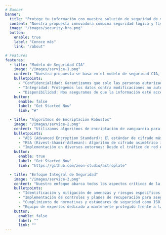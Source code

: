 ```yaml
---
# Banner
banner:
  title: "Protege tu información con nuestra solución de seguridad de vanguardia"
  content: "Nuestra propuesta innovadora combina seguridad lógica y física, aplicando el modelo CIA y potentes algoritmos de encriptación como AES y RSA."
  image: "/images/security-bro.png"
  button:
    enable: true
    label: "Conoce más"
    link: "/about"

# Features
features:
  - title: "Modelo de Seguridad CIA"
    image: "/images/service-1.png"
    content: "Nuestra propuesta se basa en el modelo de seguridad CIA, que abarca los principios fundamentales de la protección de la información:"
    bulletpoints:
      - "Confidencialidad: Garantizamos que solo las personas autorizadas tengan acceso a la información sensible."
      - "Integridad: Protegemos los datos contra modificaciones no autorizadas, asegurando su precisión y confiabilidad."
      - "Disponibilidad: Nos aseguramos de que la información esté accesible cuando sea necesario para las operaciones críticas del negocio."
    button:
      enable: false
      label: "Get Started Now"
      link: "#"

  - title: "Algoritmos de Encriptación Robustos"
    image: "/images/service-2.png"
    content: "Utilizamos algoritmos de encriptación de vanguardia para proteger tus datos en tránsito y en reposo:"
    bulletpoints:
      - "AES (Advanced Encryption Standard): El estándar de cifrado más utilizado y confiable de la industria."
      - "RSA (Rivest-Shamir-Adleman): Algoritmo de cifrado asimétrico ideal para firmas digitales y distribución segura de claves."
      - "Implementación en diversos entornos: Desde el tráfico de red en WAN y LAN hasta la protección de datos almacenados."
    button:
      enable: true
      label: "Get Started Now"
      link: "https://github.com/zeon-studio/astroplate"

  - title: "Enfoque Integral de Seguridad"
    image: "/images/service-3.png"
    content: "Nuestro enfoque abarca todos los aspectos críticos de la seguridad de la información en redes de comunicación:"
    bulletpoints:
      - "Identificación y mitigación de amenazas y riesgos específicos para tu entorno."
      - "Implementación de controles y planes de recuperación para asegurar la continuidad del negocio."
      - "Cumplimiento de normativas y estándares de seguridad como ISO 27000."
      - "Equipo de expertos dedicado a mantenerte protegido frente a las últimas amenazas."
    button:
      enable: false
      label: ""
      link: ""
---
```

